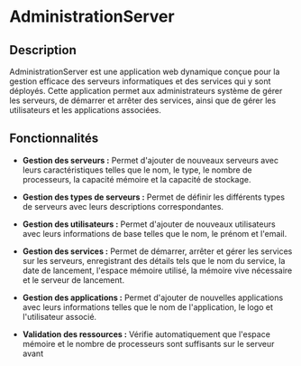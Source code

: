 # AdministrationServer

## Description
AdministrationServer est une application web dynamique conçue pour la gestion efficace des serveurs informatiques et des services qui y sont déployés. Cette application permet aux administrateurs système de gérer les serveurs, de démarrer et arrêter des services, ainsi que de gérer les utilisateurs et les applications associées.

## Fonctionnalités

- **Gestion des serveurs :** Permet d'ajouter de nouveaux serveurs avec leurs caractéristiques telles que le nom, le type, le nombre de processeurs, la capacité mémoire et la capacité de stockage.
  
- **Gestion des types de serveurs :** Permet de définir les différents types de serveurs avec leurs descriptions correspondantes.
  
- **Gestion des utilisateurs :** Permet d'ajouter de nouveaux utilisateurs avec leurs informations de base telles que le nom, le prénom et l'email.
  
- **Gestion des services :** Permet de démarrer, arrêter et gérer les services sur les serveurs, enregistrant des détails tels que le nom du service, la date de lancement, l'espace mémoire utilisé, la mémoire vive nécessaire et le serveur de lancement.
  
- **Gestion des applications :** Permet d'ajouter de nouvelles applications avec leurs informations telles que le nom de l'application, le logo et l'utilisateur associé.

- **Validation des ressources :** Vérifie automatiquement que l'espace mémoire et le nombre de processeurs sont suffisants sur le serveur avant

